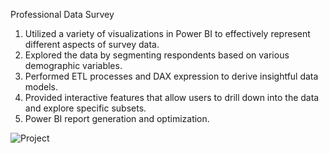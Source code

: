 Professional Data Survey

1. Utilized a variety of visualizations in Power BI to effectively represent different aspects of survey data.
2. Explored the data by segmenting respondents based on various demographic variables.
3. Performed ETL processes and DAX expression to derive insightful data models.
4. Provided interactive features that allow users to drill down into the data and explore specific subsets.
5. Power BI report generation and optimization.


![Project](https://github.com/Swarnam662002/Professional-Data-Survey/assets/153653737/721f88fa-bf54-4d3a-8df7-496c4058f7f2)

 

